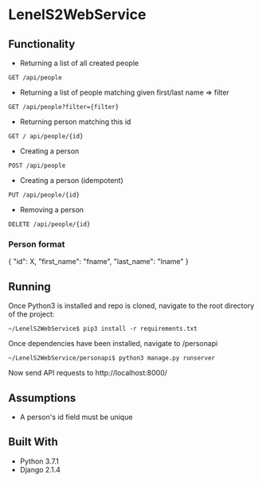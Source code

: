 # LenelS2WebService


## Functionality
* Returning a list of all created people 
```
GET /api/people
```
* Returning a list of people matching given first/last name => filter
```
GET /api/people?filter={filter}
```
* Returning person matching this id
```
GET / api/people/{id}
```
* Creating a person
```
POST /api/people
```
* Creating a person (idempotent)
```
PUT /api/people/{id}
```
* Removing a person
```
DELETE /api/people/{id}
```

### Person format
{
  "id": X,
  "first_name": "fname",
  "last_name": "lname"
}

## Running
Once Python3 is installed and repo is cloned, navigate to the root directory of the project:
```
~/LenelS2WebService$ pip3 install -r requirements.txt
```

Once dependencies have been installed, navigate to /personapi 
```
~/LenelS2WebService/personapi$ python3 manage.py runserver
```
Now send API requests to http://localhost:8000/

## Assumptions
* A person's id field must be unique

## Built With
* Python 3.7.1 
* Django 2.1.4 
